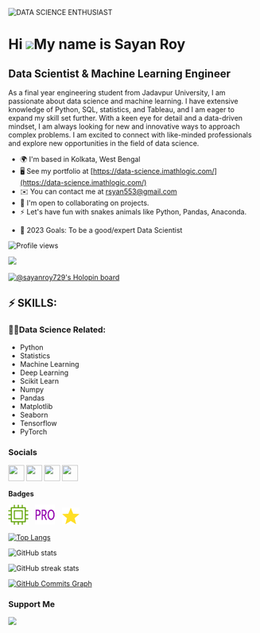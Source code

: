 
![**DATA SCIENCE ENTHUSIAST**](https://thumbs.dreamstime.com/b/big-data-science-analysis-business-technology-concept-virtual-screen-big-data-science-analysis-business-technology-concept-145015243.jpg)

Hi ![](https://user-images.githubusercontent.com/18350557/176309783-0785949b-9127-417c-8b55-ab5a4333674e.gif)My name is Sayan Roy
================================================================================================================================

Data Scientist & Machine Learning Engineer
------------------------------------------
As a final year engineering student from Jadavpur University, I am passionate about data science and machine learning. I have extensive knowledge of Python, SQL, statistics, and Tableau, and I am eager to expand my skill set further. With a keen eye for detail and a data-driven mindset, I am always looking for new and innovative ways to approach complex problems. I am excited to connect with like-minded professionals and explore new opportunities in the field of data science.

* 🌍 I'm based in Kolkata, West Bengal
* 🖥️ See my portfolio at [https://data-science.imathlogic.com/](https://data-science.imathlogic.com/)
* ✉️ You can contact me at [rsyan553@gmail.com](mailto:rsyan553@gmail.com)
* 🤝 I'm open to collaborating on projects.
* ⚡ Let's have fun with snakes animals like Python, Pandas, Anaconda.
- 🥅 2023 Goals: To be a good/expert Data Scientist

![Profile views](https://gpvc.arturio.dev/Sayan-Roy-729)

<a href="https://www.github.com/Sayan-Roy-729" target="_blank" rel="noreferrer"><img
src="https://img.shields.io/github/followers/Sayan-Roy-729?logo=github&style=for-the-badge&color=facc15&labelColor=581c87" /></a>

[![@sayanroy729's Holopin board](https://holopin.io/api/user/board?user=sayanroy729)](https://holopin.io/@sayanroy729)

## ⚡ SKILLS:
### 👨‍🔬Data Science Related:
* Python
* Statistics
* Machine Learning
* Deep Learning
* Scikit Learn
* Numpy
* Pandas
* Matplotlib
* Seaborn
* Tensorflow
* PyTorch


### Socials

<p align="left"> <a href="https://discord.com/users/SayanRoy#8592" target="_blank" rel="noreferrer"><img src="https://raw.githubusercontent.com/danielcranney/readme-generator/main/public/icons/socials/discord.svg" width="32" height="32" /></a> <a href="https://www.github.com/Sayan-Roy-729" target="_blank" rel="noreferrer"><img src="https://raw.githubusercontent.com/danielcranney/readme-generator/main/public/icons/socials/github.svg" width="32" height="32" /></a> <a href="https://www.linkedin.com/in/sayanroy729" target="_blank" rel="noreferrer"><img src="https://raw.githubusercontent.com/danielcranney/readme-generator/main/public/icons/socials/linkedin.svg" width="32" height="32" /></a> <a href="http://www.medium.com/@sayanroy729" target="_blank" rel="noreferrer"><img src="https://raw.githubusercontent.com/danielcranney/readme-generator/main/public/icons/socials/medium.svg" width="32" height="32" /></a></p> 

**Badges**

<a href='https://docs.github.com/en/developers'><img src='https://raw.githubusercontent.com/acervenky/animated-github-badges/master/assets/devbadge.gif' width='40' height='40'></a> <a href='https://github.com/pricing'><img src='https://raw.githubusercontent.com/acervenky/animated-github-badges/master/assets/pro.gif' width='40' height='40'></a> <a href='https://stars.github.com/'><img src='https://raw.githubusercontent.com/acervenky/animated-github-badges/master/assets/starbadge.gif' width='35' height='35'></a> 

[![Top Langs](https://github-readme-stats.vercel.app/api/top-langs/?username=Sayan-Roy-729)](https://github.com/anuraghazra/github-readme-stats)

![GitHub stats](https://github-readme-stats.vercel.app/api?username=Sayan-Roy-729&show_icons=true&count_private=true)  

![GitHub streak stats](https://github-readme-streak-stats.herokuapp.com/?user=Sayan-Roy-729)

<a href="http://www.github.com/Sayan-Roy-729"><img src="https://activity-graph.herokuapp.com/graph?username=Sayan-Roy-729&bg_color=ffffff&color=000000&line=84cc16&point=000000&area_color=ffffff&area=true&hide_border=true&custom_title=GitHub%20Commits%20Graph" alt="GitHub Commits Graph" /></a>



### Support Me

<a href="https://www.buymeacoffee.com/sayanroy729"><img src="https://cdn.buymeacoffee.com/buttons/v2/default-yellow.png" width="200" /></a>
